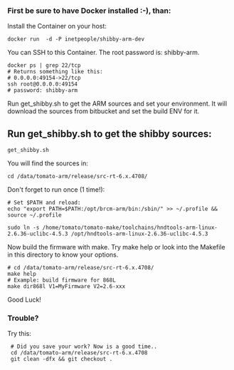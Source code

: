 ### First be sure to have Docker installed :-), than:

Install the Container on your host:

    docker run  -d -P inetpeople/shibby-arm-dev


You can SSH to this Container. The root password is: shibby-arm.

    docker ps | grep 22/tcp
    # Returns something like this:
    # 0.0.0.0:49154->22/tcp
    ssh root@0.0.0.0:49154
    # password: shibby-arm

Run get_shibby.sh to get the ARM sources and set your environment. It will download the sources from bitbucket and set the build ENV for it.

## Run get_shibby.sh to get the shibby sources:

    get_shibby.sh

You will find the sources in:

    cd /data/tomato-arm/release/src-rt-6.x.4708/

Don't forget to run once (1 time!):

    # Set $PATH and reload:
    echo "export PATH=$PATH:/opt/brcm-arm/bin:/sbin/" >> ~/.profile && source ~/.profile

    sudo ln -s /home/tomato/tomato-make/toolchains/hndtools-arm-linux-2.6.36-uclibc-4.5.3 /opt/hndtools-arm-linux-2.6.36-uclibc-4.5.3


Now build the firmware with make. Try make help or look into the Makefile in this directory to know your options.

    # cd /data/tomato-arm/release/src-rt-6.x.4708/
    make help
    # Example: build firmware for 868L
    make dir868l V1=MyFirmware V2=2.6-xxx

Good Luck!

### Trouble?

Try this:

     # Did you save your work? Now is a good time..
     cd /data/tomato-arm/release/src-rt-6.x.4708
     git clean -dfx && git checkout .
     
